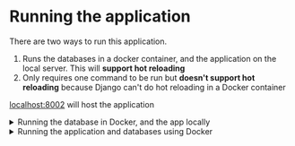 # Running the application
There are two ways to run this application. 

1) Runs the databases in a docker container, and the application on the local server. This will **support hot reloading**
2) Only requires one command to be run but **doesn't support hot reloading** because Django can't do hot reloading in a Docker container 

[localhost:8002](localhost:8002) will host the application <br>

<details>
<summary>Running the database in Docker, and the app locally</summary>

**To run the app locally:**

    uvicorn backend.config.asgi:app --reload --host localhost --port 8002

  or

    gunicorn backend.config.asgi:app -w 4 -k uvicorn.workers.UvicornWorker --bind 0.0.0.0:8002

**To run the databases in the Docker container**
- Navigate to the root directory
- Run the following command <br>
`docker compose -f docker-compose-dev-no-front-back.yaml up --build`
</details>

<details>
<summary>Running the application and databases using Docker</summary>

**To run the Docker containers**
- Navigate into `backend/env/dev.env`
  - The variable `DB_HOST` show have the value **db** (the name of the Postgres service in the Docker compose file) 


- Navigate to the root directory
- Run the following command <br>
`docker compose -f docker-compose-dev.yaml up --build`

</details>